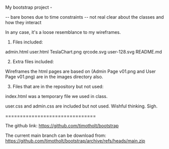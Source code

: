 My bootstrap project -

-- bare bones due to time constraints
-- not real clear about the classes and how they interact 

In any case, it's a loose resemblance to my wireframes.

1. Files included:

admin.html
user.html
TeslaChart.png
qrcode.svg
user-128.svg
README.md

2. Extra files included:

Wireframes the html pages are based on (Admin Page v01.png and User Page v01.png) are in the images directory also.

3. Files that are in the repository but not used:

index.html was a temporary file we used in class.

user.css and admin.css are included but not used.  Wishful thinking.  Sigh.


===============================

The github link: https://github.com/timotholt/bootstrap

The current main branch can be download from: https://github.com/timotholt/bootstrap/archive/refs/heads/main.zip
